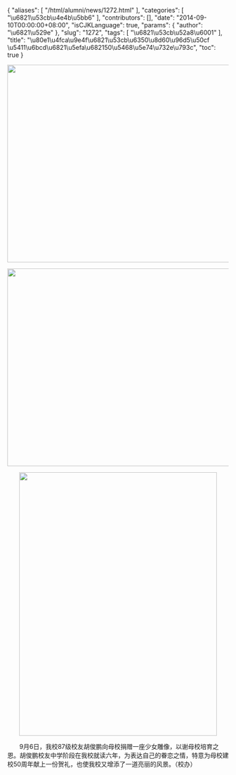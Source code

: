 {
    "aliases": [
        "/html/alumni/news/1272.html"
    ],
    "categories": [
        "\u6821\u53cb\u4e4b\u5bb6"
    ],
    "contributors": [],
    "date": "2014-09-10T00:00:00+08:00",
    "isCJKLanguage": true,
    "params": {
        "author": "\u6821\u529e"
    },
    "slug": "1272",
    "tags": [
        "\u6821\u53cb\u52a8\u6001"
    ],
    "title": "\u80e1\u4fca\u9e4f\u6821\u53cb\u6350\u8d60\u96d5\u50cf \u5411\u6bcd\u6821\u5efa\u682150\u5468\u5e74\u732e\u793c",
    "toc": true
}


<img
    src="https://cdn.tfls.online/mirror/full/5151d9aaaefcd7b2165ef1397f845bc280e86c2e.jpg"
    style="display:block;margin-left:auto;margin-right:auto;"
    decoding="async"
    fetchpriority="auto"
    loading="lazy"
    height="450"
    width="600"
/>





<img
    src="https://cdn.tfls.online/mirror/full/3e5caa8c16ae1bbf9281d3ae2faf69c033b0138b.jpg"
    style="display:block;margin-left:auto;margin-right:auto;"
    decoding="async"
    fetchpriority="auto"
    loading="lazy"
    height="450"
    width="600"
/>





<img
    src="https://cdn.tfls.online/mirror/full/46bfffe5ec3fdf80f889eea7f879aafb0c661038.jpg"
    style="display:block;margin-left:auto;margin-right:auto;"
    decoding="async"
    fetchpriority="auto"
    loading="lazy"
    height="600"
    width="450"
/>




       9月6日，我校87级校友胡俊鹏向母校捐赠一座少女雕像，以谢母校培育之恩。胡俊鹏校友中学阶段在我校就读六年，为表达自己的眷恋之情，特意为母校建校50周年献上一份贺礼，也使我校又增添了一道亮丽的风景。（校办） 


